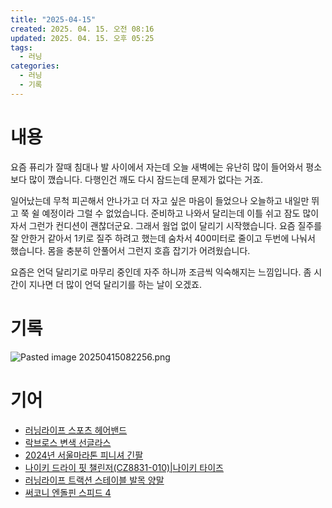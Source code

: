 ```yaml
---
title: "2025-04-15"
created: 2025. 04. 15. 오전 08:16
updated: 2025. 04. 15. 오후 05:25
tags:
  - 러닝
categories:
  - 러닝
  - 기록
---
```

# 내용

요즘 퓨리가 잘때 침대나 발 사이에서 자는데 오늘 새벽에는 유난히 많이 들어와서 평소보다 많이 깼습니다. 다행인건 깨도 다시 잠드는데 문제가 없다는 거죠.

일어났는데 무척 피곤해서 안나가고 더 자고 싶은 마음이 들었으나 오늘하고 내일만 뛰고 쭉 쉴 예정이라 그럴 수 없었습니다. 준비하고 나와서 달리는데 이틀 쉬고 잠도 많이 자서 그런가 컨디션이 괜찮더군요. 그래서 웜업 없이 달리기 시작했습니다. 요즘 질주를 잘 안한거 같아서 1키로 질주 하려고 했는데 숨차서 400미터로 줄이고 두번에 나눠서 했습니다. 몸을 충분히 안풀어서 그런지 호흡 잡기가 어려웠습니다.

요즘은 언덕 달리기로 마무리 중인데 자주 하니까 조금씩 익숙해지는 느낌입니다. 좀 시간이 지나면 더 많이 언덕 달리기를 하는 날이 오겠죠.

# 기록

![Pasted image 20250415082256.png](/images/Pasted%20image%2020250415082256.png)

# 기어

- [러닝라이프 스포츠 헤어밴드](/posts/러닝라이프-스포츠-헤어밴드)
- [락브로스 변색 선글라스](/posts/락브로스-변색-선글라스)
- [2024년 서울마라톤 피니셔 긴팔](/posts/2024년-서울마라톤-피니셔-긴팔)
- [나이키 드라이 핏 챌린저(CZ8831-010)|나이키 타이즈](/posts/나이키-드라이-핏-챌린저(cz8831-010)|나이키-타이즈)
- [러닝라이프 트랙션 스테이블 발목 양말](/posts/러닝라이프-트랙션-스테이블-발목-양말)
- [써코니 엔돌핀 스피드 4](/posts/써코니-엔돌핀-스피드-4)
